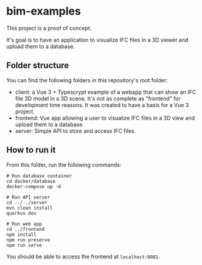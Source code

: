 # bim-examples

This project is a proof of concept.

It's goal is to have an application to visualize IFC files in a 3D viewer and upload them to a database.

## Folder structure

You can find the following folders in this repository's root folder:

- client: a Vue 3 + Typescrypt example of a webapp that can show an IFC file 3D model in a 3D scene. It's not as complete as "frontend" for development time reasons. It was created to have a basis for a Vue 3 project.
- frontend: Vue app allowing a user to visualize IFC files in a 3D view and upload them to a database.
- server: Simple API to store and access IFC files.

## How to run it

From this folder, run the following commands:

```shell
# Run database container
cd docker/database
docker-compose up -d

# Run API server
cd ../../server
mvn clean install
quarkus dev

# Run web app
cd ../frontend
npm install
npm run preserve
npm run serve
```

You should be able to access the frontend at `localhost:8081`.
